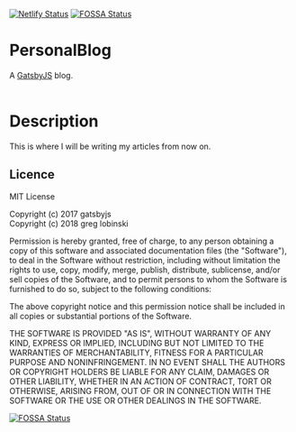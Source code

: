 [![Netlify Status](https://api.netlify.com/api/v1/badges/eb08f1b1-387f-4cce-8660-de8a2bdfce75/deploy-status)](https://app.netlify.com/sites/javascriptbit/deploys)
[![FOSSA Status](https://app.fossa.io/api/projects/git%2Bgithub.com%2Fdivyamrastogi%2FJavascript-Bit.svg?type=shield)](https://app.fossa.io/projects/git%2Bgithub.com%2Fdivyamrastogi%2FJavascript-Bit?ref=badge_shield)

# PersonalBlog

A [GatsbyJS](https://www.gatsbyjs.org/) blog. <br /><br />

# Description

This is where I will be writing my articles from now on.

## Licence

MIT License

Copyright (c) 2017 gatsbyjs <br />Copyright (c) 2018 greg lobinski

Permission is hereby granted, free of charge, to any person obtaining a copy of this software and associated documentation files (the "Software"), to deal in the Software without restriction, including without limitation the rights to use, copy, modify, merge, publish, distribute, sublicense, and/or sell
copies of the Software, and to permit persons to whom the Software is furnished to do so, subject to the following conditions:

The above copyright notice and this permission notice shall be included in all copies or substantial portions of the Software.

THE SOFTWARE IS PROVIDED "AS IS", WITHOUT WARRANTY OF ANY KIND, EXPRESS OR IMPLIED, INCLUDING BUT NOT LIMITED TO THE WARRANTIES OF MERCHANTABILITY, FITNESS FOR A PARTICULAR PURPOSE AND NONINFRINGEMENT. IN NO EVENT SHALL THE AUTHORS OR COPYRIGHT HOLDERS BE LIABLE FOR ANY CLAIM, DAMAGES OR OTHER LIABILITY, WHETHER IN AN ACTION OF CONTRACT, TORT OR OTHERWISE, ARISING FROM, OUT OF OR IN CONNECTION WITH THE SOFTWARE OR THE USE OR OTHER DEALINGS IN THE SOFTWARE.

[coc-badge]: https://img.shields.io/badge/code%20of-conduct-ff69b4.svg?style=flat-square
[coc]: https://github.com/greglobinski/gatsby-starter-personal-blog/blob/master/CODE_OF_CONDUCT.md
[prs-badge]: https://img.shields.io/badge/PRs-welcome-brightgreen.svg?style=flat-square
[prs]: http://makeapullrequest.com
[twitter]: https://twitter.com/intent/tweet?text=Wow:&url=https%3A%2F%2Fgithub.com%2Fgreglobinski%2Fgatsby-starter-personal-blog
[twitter-badge]: https://img.shields.io/twitter/url/https/github.com/greglobinski/gatsby-starter-personal-blog.svg?style=social
[tag-badge]: https://img.shields.io/github/tag/greglobinski/gatsby-starter-personal-blog.svg
[tag]: https://github.com/greglobinski/gatsby-starter-personal-blog
[stars-badge]: https://img.shields.io/github/stars/greglobinski/gatsby-starter-personal-blog.svg
[stars]: https://github.com/greglobinski/gatsby-starter-personal-blog/stargazers
[contributors-badge]: https://img.shields.io/github/contributors/greglobinski/gatsby-starter-personal-blog.svg
[prettier-badge]: https://img.shields.io/badge/code_style-prettier-ff69b4.svg?style=flat-square
[prettier]: https://github.com/prettier/prettier
[mit-badge]: https://img.shields.io/github/license/greglobinski/gatsby-starter-personal-blog.svg
[mit]: https://github.com/greglobinski/gatsby-starter-personal-blog/blob/master/LICENSE


[![FOSSA Status](https://app.fossa.io/api/projects/git%2Bgithub.com%2Fdivyamrastogi%2FJavascript-Bit.svg?type=large)](https://app.fossa.io/projects/git%2Bgithub.com%2Fdivyamrastogi%2FJavascript-Bit?ref=badge_large)